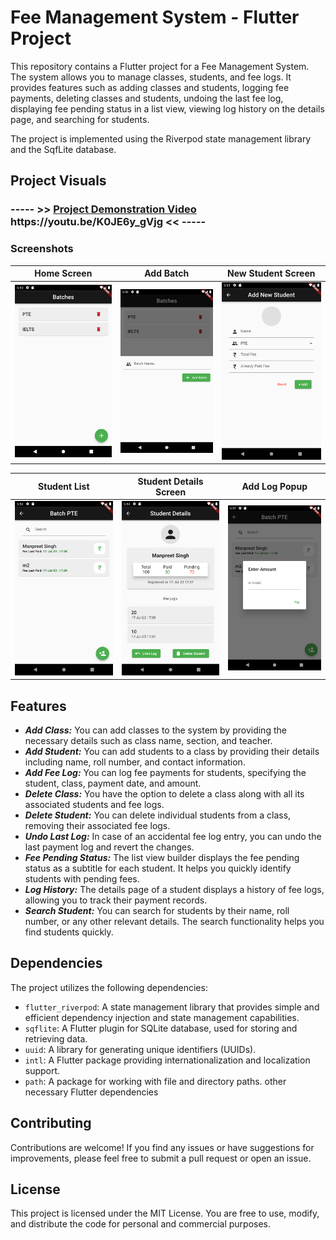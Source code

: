 # Fee Management System - Flutter Project
This repository contains a Flutter project for a Fee Management System. The system allows you to manage classes, students, and fee logs. It provides features such as adding classes and students, logging fee payments, deleting classes and students, undoing the last fee log, displaying fee pending status in a list view, viewing log history on the details page, and searching for students.

The project is implemented using the Riverpod state management library and the SqfLite database.

## Project Visuals

###  ----- >>    [Project Demonstration Video]([https://www.example.com](https://youtu.be/K0JE6y_gVjg))  https://youtu.be/K0JE6y_gVjg << -----

### Screenshots

| Home Screen                                | Add Batch                                    | New Student Screen                            |
| ----------------------------------------- | -------------------------------------------- | --------------------------------------------- |
| ![Home Screen](https://github.com/Mr-Manpreet-Singh/studentFeeManagement/blob/main/github_readme_screenshots/home_screen.png) | ![Add Batch](https://github.com/Mr-Manpreet-Singh/studentFeeManagement/blob/main/github_readme_screenshots/add_batch.png) | ![New Student Screen](https://github.com/Mr-Manpreet-Singh/studentFeeManagement/blob/main/github_readme_screenshots/new_student_screen.png) |

| Student List                                | Student Details Screen                                    | Add Log Popup                            |
| ----------------------------------------- | -------------------------------------------- | --------------------------------------------- |
| ![Student List](https://github.com/Mr-Manpreet-Singh/studentFeeManagement/blob/main/github_readme_screenshots/student_list.png) | ![Student Details Screen](https://github.com/Mr-Manpreet-Singh/studentFeeManagement/blob/main/github_readme_screenshots/student_details_screen.png) | ![Add Log Popup](https://github.com/Mr-Manpreet-Singh/studentFeeManagement/blob/main/github_readme_screenshots/add_log_popup.png) |



## Features
- ***Add Class:*** You can add classes to the system by providing the necessary details such as class name, section, and teacher.
- ***Add Student:*** You can add students to a class by providing their details including name, roll number, and contact information.
- ***Add Fee Log:*** You can log fee payments for students, specifying the student, class, payment date, and amount.
- ***Delete Class:*** You have the option to delete a class along with all its associated students and fee logs.
- ***Delete Student:*** You can delete individual students from a class, removing their associated fee logs.
- ***Undo Last Log:*** In case of an accidental fee log entry, you can undo the last payment log and revert the changes.
- ***Fee Pending Status:*** The list view builder displays the fee pending status as a subtitle for each student. It helps you quickly identify students with pending fees.
- ***Log History:*** The details page of a student displays a history of fee logs, allowing you to track their payment records.
- ***Search Student:*** You can search for students by their name, roll number, or any other relevant details. The search functionality helps you find students quickly.


## Dependencies
The project utilizes the following dependencies:

- `flutter_riverpod`: A state management library that provides simple and efficient dependency injection and state management capabilities.
- `sqflite`: A Flutter plugin for SQLite database, used for storing and retrieving data.
- `uuid`: A library for generating unique identifiers (UUIDs).
- `intl`: A Flutter package providing internationalization and localization support.
- `path`: A package for working with file and directory paths.
other necessary Flutter dependencies


## Contributing
Contributions are welcome! If you find any issues or have suggestions for improvements, please feel free to submit a pull request or open an issue.


## License
This project is licensed under the MIT License. You are free to use, modify, and distribute the code for personal and commercial purposes.
